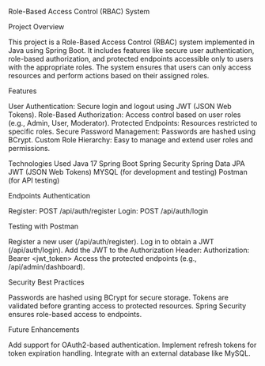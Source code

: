 Role-Based Access Control (RBAC) System

Project Overview

This project is a Role-Based Access Control (RBAC) system implemented in Java using Spring Boot. It includes features like secure user authentication, role-based authorization, and protected endpoints accessible only to users with the appropriate roles. The system ensures that users can only access resources and perform actions based on their assigned roles.

Features

User Authentication: Secure login and logout using JWT (JSON Web Tokens).
Role-Based Authorization: Access control based on user roles (e.g., Admin, User, Moderator).
Protected Endpoints: Resources restricted to specific roles.
Secure Password Management: Passwords are hashed using BCrypt.
Custom Role Hierarchy: Easy to manage and extend user roles and permissions.

Technologies Used
Java 17
Spring Boot
Spring Security
Spring Data JPA
JWT (JSON Web Tokens)
MYSQL (for development and testing)
Postman (for API testing)


Endpoints
Authentication

Register: POST /api/auth/register
Login: POST /api/auth/login


Testing with Postman

Register a new user (/api/auth/register).
Log in to obtain a JWT (/api/auth/login).
Add the JWT to the Authorization Header:
Authorization: Bearer <jwt_token>
Access the protected endpoints (e.g., /api/admin/dashboard).


Security Best Practices

Passwords are hashed using BCrypt for secure storage.
Tokens are validated before granting access to protected resources.
Spring Security ensures role-based access to endpoints.

Future Enhancements

Add support for OAuth2-based authentication.
Implement refresh tokens for token expiration handling.
Integrate with an external database like MySQL.

